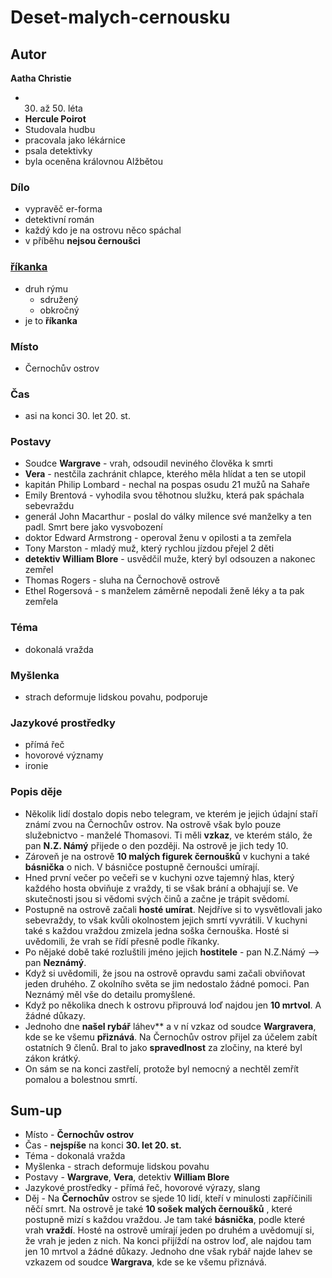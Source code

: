 # Deset-malych-cernousku

## Autor
**Aatha Christie**
- 30. až 50. léta
- **Hercule Poirot**
- Studovala hudbu
- pracovala jako lékárnice
- psala detektivky
- byla oceněna královnou Alžbětou
### Dílo
- vypravěč er-forma
- detektivní román
- každý kdo je na ostrovu něco spáchal
- v příběhu **nejsou černoušci**

### [říkanka](Basnicka.md)
- druh rýmu
  - sdružený
  - obkročný
- je to **říkanka**
### Místo
- Černochův ostrov 
### Čas
- asi na konci 30. let 20. st.
### Postavy
- Soudce **Wargrave** - vrah, odsoudil neviného člověka k smrti
- **Vera** - nestčila zachránit chlapce, kterého měla hlídat a ten se utopil
- kapitán Philip Lombard - nechal na pospas osudu 21 mužů na Sahaře
- Emily Brentová - vyhodila svou těhotnou služku, která pak spáchala sebevraždu
- generál John Macarthur - poslal do války milence své manželky a ten padl. Smrt bere jako vysvobození
- doktor Edward Armstrong - operoval ženu v opilosti a ta zemřela
- Tony Marston - mladý muž, který rychlou jízdou přejel 2 děti
- **detektiv William Blore** - usvědčil muže, který byl odsouzen a nakonec zemřel
- Thomas Rogers - sluha na Černochově ostrově
- Ethel Rogersová - s manželem záměrně nepodali ženě léky a ta pak zemřela
### Téma
- dokonalá vražda
### Myšlenka
- strach deformuje lidskou povahu, podporuje 
### Jazykové prostředky
- přímá řeč
- hovorové významy
- ironie
### Popis děje
- Několik lidí dostalo dopis nebo telegram, ve kterém je jejich údajní staří známí zvou na Černochův ostrov. Na ostrově však bylo pouze služebnictvo - manželé Thomasovi. Ti měli **vzkaz**, ve kterém stálo, že pan **N.Z. Námý** přijede o den později. Na ostrově je jich tedy 10.
- Zároveň je na ostrově **10 malých figurek černoušků** v kuchyni a také **básnička** o nich. V básničce postupně černoušci umírají.
- Hned první večer po večeři se v kuchyni ozve tajemný hlas, který každého hosta obviňuje z vraždy, ti se však brání a obhajují se. Ve skutečnosti jsou si vědomi svých činů a začne je trápit svědomí.
- Postupně na ostrově začali **hosté umírat**. Nejdříve si to vysvětlovali jako sebevraždy, to však kvůli okolnostem jejich smrtí vyvrátili. V kuchyni také s každou vraždou zmizela jedna soška černouška. Hosté si uvědomili, že vrah se řídí přesně podle říkanky.
- Po nějaké době také rozluštili jméno jejich **hostitele** - pan N.Z.Námý --> pan **Neznámý**.
- Když si uvědomili, že jsou na ostrově opravdu sami začali obviňovat jeden druhého. Z okolního světa se jim nedostalo žádné pomoci. Pan Neznámý měl vše do detailu promyšlené.
- Když po několika dnech k ostrovu připrouvá loď najdou jen **10 mrtvol**. A žádné důkazy.
- Jednoho dne **našel rybář** láhev** a v ní vzkaz od soudce **Wargravera**, kde se ke všemu **přiznává**. Na Černochův ostrov přijel za účelem zabít ostatních 9 členů. Bral to jako **spravedlnost** za zločiny, na které byl zákon krátký.
- On sám se na konci zastřelí, protože byl nemocný a nechtěl zemřít pomalou a bolestnou smrtí.
## Sum-up
- Místo - **Černochův ostrov**
- Čas - **nejspíše** na konci **30. let 20. st.**
- Téma - dokonalá vražda
- Myšlenka - strach deformuje lidskou povahu
- Postavy - **Wargrave**, **Vera**, detektiv **William Blore**
- Jazykové prostředky - přímá řeč, hovorové výrazy, slang
- Děj - Na **Černochův** ostrov se sjede 10 lidí, kteří v minulosti zapříčinili něčí smrt. Na ostrově je také **10 sošek malých černoušků** , které postupně mizí s každou vraždou. Je tam také **básnička**, podle které vrah **vraždí**. Hosté na ostrově umírají jeden po druhém a uvědomují si, že vrah je jeden z nich. Na konci přijíždí na ostrov loď, ale najdou tam jen 10 mrtvol a žádné důkazy. Jednoho dne však rybář najde lahev se vzkazem od soudce **Wargrava**, kde se ke všemu přiznává.